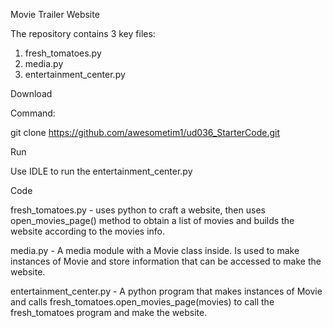 Movie Trailer Website

The repository contains 3 key files:
1. fresh_tomatoes.py
2. media.py
3. entertainment_center.py

Download

Command:

git clone https://github.com/awesometim1/ud036_StarterCode.git

Run

Use IDLE to run the entertainment_center.py

Code

fresh_tomatoes.py - uses python to craft a website, then uses open_movies_page() method to obtain a list of movies and builds the website according to the movies info.

media.py - A media module with a Movie class inside. Is used to make instances of Movie and store information that can be accessed to make the website.

entertainment_center.py - A python program that makes instances of Movie and calls fresh_tomatoes.open_movies_page(movies) to call the fresh_tomatoes program and make the website.

